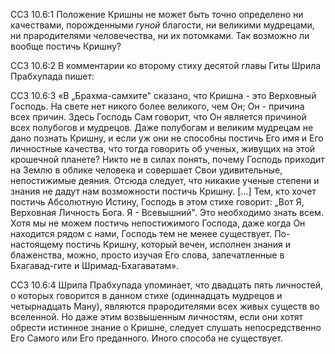 ССЗ 10.6:1	Положение Кришны не может быть точно определено ни качествами, порожденными _гуной_ благости, ни великими мудрецами, ни прародителями человечества, ни их потомками. Так возможно ли вообще постичь Кришну?

ССЗ 10.6:2	В комментарии ко второму стиху десятой главы Гиты Шрила Прабхупада пишет:

ССЗ 10.6:3	«В „Брахма-самхите" сказано, что Кришна - это Верховный Господь. На свете нет никого более великого, чем Он; Он - причина всех причин. Здесь Господь Сам говорит, что Он является причиной всех полубогов и мудрецов. Даже полубогам и великим мудрецам не дано познать Кришну, и если уж они не способны постичь Его имя и Его личностные качества, что тогда говорить об ученых, живущих на этой крошечной планете? Никто не в силах понять, почему Господь приходит на Землю в облике человека и совершает Свои удивительные, непостижимые деяния. Отсюда следует, что никакие ученые степени и знания не дадут нам возможности постичь Кришну. [...] Тем, кто хочет постичь Абсолютную Истину, Господь в этом стихе говорит: „Вот Я, Верховная Личность Бога. Я - Всевышний". Это необходимо знать всем. Хотя мы не можем постичь непостижимого Господа, даже когда Он находится рядом с нами, Господь тем не менее существует. По-настоящему постичь Кришну, который вечен, исполнен знания и блаженства, можно, просто изучая Его слова, запечатленные в Бхагавад-гите и Шримад-Бхагаватам».

ССЗ 10.6:4	Шрила Прабхупада упоминает, что двадцать пять личностей, о которых говорится в данном стихе (одиннадцать мудрецов и четырнадцать Ману), являются прародителями всех живых существ во вселенной. Но даже этим возвышенным личностям, если они хотят обрести истинное знание о Кришне, следует слушать непосредственно Его Самого или Его преданного. Иного способа не существует.